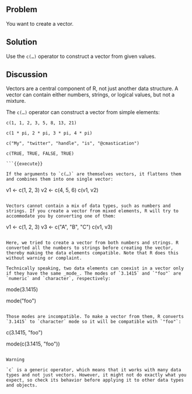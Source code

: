 ## Problem

You want to create a vector.

## Solution

Use the `c(…​)` operator to construct a vector from given values.

## Discussion

Vectors are a central component of R, not just another data structure. A vector can contain either numbers, strings, or logical values, but not a mixture.

The `c(…​)` operator can construct a vector from simple elements:

```
c(1, 1, 2, 3, 5, 8, 13, 21)

c(1 * pi, 2 * pi, 3 * pi, 4 * pi)

c("My", "twitter", "handle", "is", "@cmastication")

c(TRUE, TRUE, FALSE, TRUE)

```{{execute}}

If the arguments to `c(…​)` are themselves vectors, it flattens them and combines them into one single vector:

```
v1 <- c(1, 2, 3)
v2 <- c(4, 5, 6)
c(v1, v2)

```{{execute}}

Vectors cannot contain a mix of data types, such as numbers and strings. If you create a vector from mixed elements, R will try to accommodate you by converting one of them:

```
v1 <- c(1, 2, 3)
v3 <- c("A", "B", "C")
c(v1, v3)

```{{execute}}

Here, we tried to create a vector from both numbers and strings. R converted all the numbers to strings before creating the vector, thereby making the data elements compatible. Note that R does this without warning or complaint.

Technically speaking, two data elements can coexist in a vector only if they have the same _mode_. The modes of `3.1415` and `"foo"` are `numeric` and `character`, respectively:

```
mode(3.1415)

mode("foo")

```{{execute}}

Those modes are incompatible. To make a vector from them, R converts `3.1415` to `character` mode so it will be compatible with `"foo"`:

```
c(3.1415, "foo")

mode(c(3.1415, "foo"))

```{{execute}}

Warning

`c` is a generic operator, which means that it works with many data types and not just vectors. However, it might not do exactly what you expect, so check its behavior before applying it to other data types and objects.
